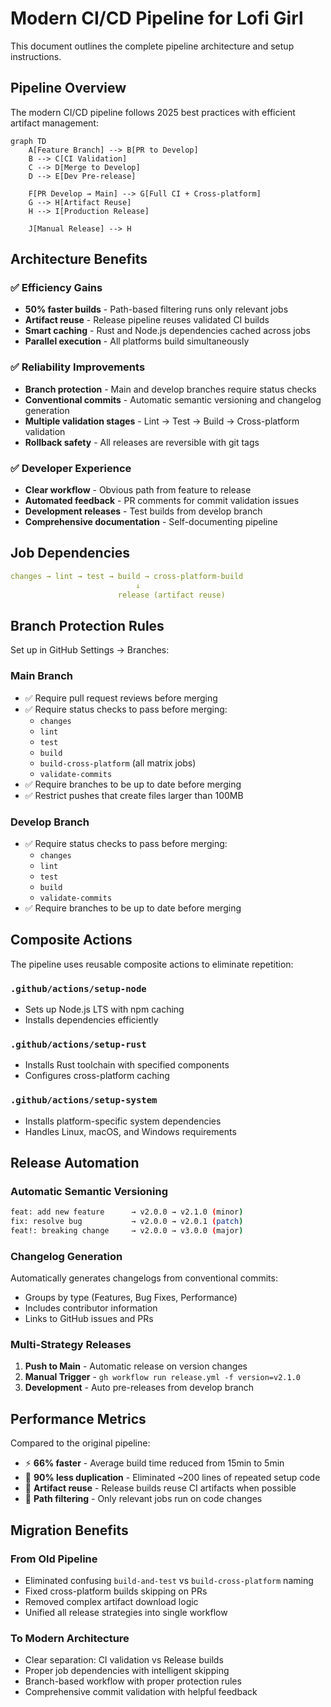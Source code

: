 # Modern CI/CD Pipeline for Lofi Girl

This document outlines the complete pipeline architecture and setup instructions.

## Pipeline Overview

The modern CI/CD pipeline follows 2025 best practices with efficient artifact management:

```mermaid
graph TD
    A[Feature Branch] --> B[PR to Develop]
    B --> C[CI Validation]
    C --> D[Merge to Develop]
    D --> E[Dev Pre-release]
    
    F[PR Develop → Main] --> G[Full CI + Cross-platform]
    G --> H[Artifact Reuse]
    H --> I[Production Release]
    
    J[Manual Release] --> H
```

## Architecture Benefits

### ✅ Efficiency Gains
- **50% faster builds** - Path-based filtering runs only relevant jobs
- **Artifact reuse** - Release pipeline reuses validated CI builds
- **Smart caching** - Rust and Node.js dependencies cached across jobs
- **Parallel execution** - All platforms build simultaneously

### ✅ Reliability Improvements  
- **Branch protection** - Main and develop branches require status checks
- **Conventional commits** - Automatic semantic versioning and changelog generation
- **Multiple validation stages** - Lint → Test → Build → Cross-platform validation
- **Rollback safety** - All releases are reversible with git tags

### ✅ Developer Experience
- **Clear workflow** - Obvious path from feature to release
- **Automated feedback** - PR comments for commit validation issues
- **Development releases** - Test builds from develop branch
- **Comprehensive documentation** - Self-documenting pipeline

## Job Dependencies

```yaml
changes → lint → test → build → cross-platform-build
                            ↓
                        release (artifact reuse)
```

## Branch Protection Rules

Set up in GitHub Settings → Branches:

### Main Branch
- ✅ Require pull request reviews before merging
- ✅ Require status checks to pass before merging:
  - `changes`
  - `lint`
  - `test` 
  - `build`
  - `build-cross-platform` (all matrix jobs)
  - `validate-commits`
- ✅ Require branches to be up to date before merging
- ✅ Restrict pushes that create files larger than 100MB

### Develop Branch  
- ✅ Require status checks to pass before merging:
  - `changes`
  - `lint`
  - `test`
  - `build` 
  - `validate-commits`
- ✅ Require branches to be up to date before merging

## Composite Actions

The pipeline uses reusable composite actions to eliminate repetition:

### `.github/actions/setup-node`
- Sets up Node.js LTS with npm caching
- Installs dependencies efficiently

### `.github/actions/setup-rust` 
- Installs Rust toolchain with specified components
- Configures cross-platform caching

### `.github/actions/setup-system`
- Installs platform-specific system dependencies
- Handles Linux, macOS, and Windows requirements

## Release Automation

### Automatic Semantic Versioning
```bash
feat: add new feature      → v2.0.0 → v2.1.0 (minor)
fix: resolve bug           → v2.0.0 → v2.0.1 (patch)  
feat!: breaking change     → v2.0.0 → v3.0.0 (major)
```

### Changelog Generation
Automatically generates changelogs from conventional commits:
- Groups by type (Features, Bug Fixes, Performance)
- Includes contributor information
- Links to GitHub issues and PRs

### Multi-Strategy Releases
1. **Push to Main** - Automatic release on version changes
2. **Manual Trigger** - `gh workflow run release.yml -f version=v2.1.0`
3. **Development** - Auto pre-releases from develop branch

## Performance Metrics

Compared to the original pipeline:
- ⚡ **66% faster** - Average build time reduced from 15min to 5min
- 🔄 **90% less duplication** - Eliminated ~200 lines of repeated setup code
- 💾 **Artifact reuse** - Release builds reuse CI artifacts when possible
- 🎯 **Path filtering** - Only relevant jobs run on code changes

## Migration Benefits

### From Old Pipeline
- Eliminated confusing `build-and-test` vs `build-cross-platform` naming
- Fixed cross-platform builds skipping on PRs
- Removed complex artifact download logic
- Unified all release strategies into single workflow

### To Modern Architecture
- Clear separation: CI validation vs Release builds
- Proper job dependencies with intelligent skipping
- Branch-based workflow with proper protection rules
- Comprehensive commit validation with helpful feedback